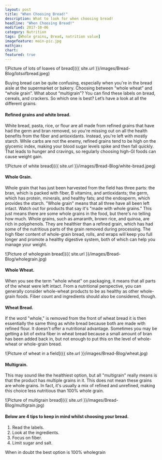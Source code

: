 ```yaml
---
layout: post
title: "When Choosing Bread!"
description: What to look for when choosing bread!
headline: "When Choosing Bread!"
modified: 2017-10-06
category: Nutrition
tags: [Whole grains, Bread, nutrition value]
imagefeature: main-pic.jpg
mathjax: 
chart:
featured: true
---
```





![Picture of lots of loaves of bread]({{ site.url }}/images/Bread-Blog/lotsofbread.jpeg)


Buying bread can be quite confusing, especially when you're in the bread aisle at the supermarket or bakery. Choosing between “whole wheat” and “whole grain”. What about “multigrain”? You can find these labels on bread, cereals, and crackers. So which one is best? 
Let’s have a look at all the different grains.

#### Refined grains and white bread.

White bread, pasta, rice, or flour are all made from refined grains that have had the germ and bran removed, so you're missing out on all the health benefits from the fiber and antioxidants. Instead, you're left with mostly starch. While carbs are not the enemy, refined grains tend to be high on the glycemic index, making your blood sugar levels spike and then fall quickly. That leads to hunger and cravings, so regularly choosing high-GI foods can cause weight gain. 

![Picture of white bread]({{ site.url }}/images/Bread-Blog/white-bread.jpeg)

#### Whole Grain.

Whole grain that has just been harvested from the field has three parts: the bran, which is packed with fiber, B vitamins, and antioxidants; the germ, which has protein, minerals, and healthy fats; and the endosperm, which provides the starch. "Whole grain" means that all three have all been left intact. 
Watch out for products that say it's "made with whole grains." This just means there are some whole grains in the food, but there's no telling how much. 
Whole grains, such as amaranth, brown rice, and quinoa, are rich in polyphenols. They are healthier than a refined grain, which has had some of the nutritious parts of the grain removed during processing. The high fiber content of whole-grain bread, rolls, and wraps will keep you full longer and promote a healthy digestive system, both of which can help you manage your weight. 

![Picture of wholegrain bread]({{ site.url }}/images/Bread-Blog/wholegrain.jpg)

#### Whole Wheat.

When you see the term "whole wheat" on packaging, it means that all parts of the wheat were left intact. From a nutritional perspective, you can generally consider whole-wheat products to be as healthy as other whole-grain foods. Fiber count and ingredients should also be considered, though. 

#### Wheat Bread.

If the word "whole," is removed from the front of wheat bread it is then essentially the same thing as white bread because both are made with refined flour. It doesn't offer a nutritional advantage. Sometimes you may be getting a bit of extra fiber in wheat bread because a small amount of bran has been added back in, but not enough to put this on the level of whole-wheat or whole-grain bread.

![Picture of wheat in a field]({{ site.url }}/images/Bread-Blog/wheat.jpg) 

#### Multigrain.

This may sound like the healthiest option, but all "multigrain" really means is that the product has multiple grains in it. This does not mean these grains are whole grains. In fact, it's usually a mix of refined and unrefined, making this choice less nutritious than 100% whole grain. 

![Picture of multigrain bread]({{ site.url }}/images/Bread-Blog/multigrain.jpg)

#### Below are 4 tips to keep in mind whilst choosing your bread. 

1. Read the labels. 
2. Look at the ingredients. 
3. Focus on fiber. 
4. Limit sugar and salt. 

When in doubt the best option is 100% wholegrain





